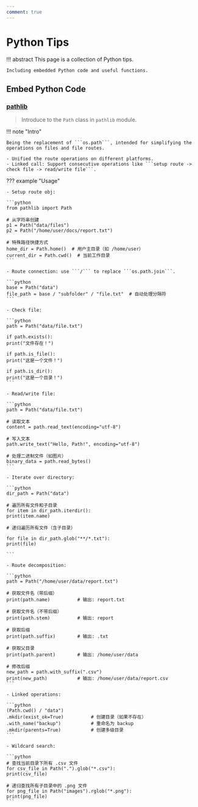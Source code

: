 ```yaml
---
comment: true
---
```


# Python Tips

!!! abstract 
    This page is a collection of Python tips.

    Including embedded Python code and useful functions.


## Embed Python Code


### [pathlib](https://docs.python.org/3/library/pathlib.html)

> Introduce to the ```Path``` class in ```pathlib``` module.

!!! note "Intro"

    Being the replacement of ```os.path```, intended for simplifying the operations on files and file routes.

    - Unified the route operations on different platforms.
    - Linked call: Support consecutive operations like ```setup route -> check file -> read/write file```.

??? example "Usage"

    - Setup route obj:

    ```python
    from pathlib import Path

    # 从字符串创建
    p1 = Path("data/files")
    p2 = Path("/home/user/docs/report.txt")

    # 特殊路径快捷方式
    home_dir = Path.home()  # 用户主目录（如 /home/user）
    current_dir = Path.cwd()  # 当前工作目录
    ```

    - Route connection: use ```/``` to replace ```os.path.join```.
    
    ```python
    base = Path("data")
    file_path = base / "subfolder" / "file.txt"  # 自动处理分隔符
    ```

    - Check file:
    
    ```python
    path = Path("data/file.txt")

    if path.exists():
    print("文件存在！")

    if path.is_file():
    print("这是一个文件！")

    if path.is_dir():
    print("这是一个目录！")
    ```
    
    - Read/write file:

    ```python
    path = Path("data/file.txt")

    # 读取文本
    content = path.read_text(encoding="utf-8")

    # 写入文本
    path.write_text("Hello, Path!", encoding="utf-8")

    # 处理二进制文件（如图片）
    binary_data = path.read_bytes()
    ```

    - Iterate over directory:
    
    ```python
    dir_path = Path("data")

    # 遍历所有文件和子目录
    for item in dir_path.iterdir():
    print(item.name)

    # 递归遍历所有文件（含子目录）

    for file in dir_path.glob("**/*.txt"):
    print(file)

    ```

    - Route decomposition:

    ```python
    path = Path("/home/user/data/report.txt")

    # 获取文件名（带后缀）
    print(path.name)          # 输出: report.txt

    # 获取文件名（不带后缀）
    print(path.stem)          # 输出: report

    # 获取后缀
    print(path.suffix)        # 输出: .txt

    # 获取父目录
    print(path.parent)        # 输出: /home/user/data

    # 修改后缀
    new_path = path.with_suffix(".csv")
    print(new_path)           # 输出: /home/user/data/report.csv
    ```

    - Linked operations:
    
    ```python
    (Path.cwd() / "data")
    .mkdir(exist_ok=True)          # 创建目录（如果不存在）
    .with_name("backup")           # 重命名为 backup
    .mkdir(parents=True)           # 创建多级目录
    ```

    - Wildcard search:

    ```python
    # 查找当前目录下所有 .csv 文件
    for csv_file in Path(".").glob("*.csv"):
    print(csv_file)

    # 递归查找所有子目录中的 .png 文件
    for png_file in Path("images").rglob("*.png"):
    print(png_file)
    ```






